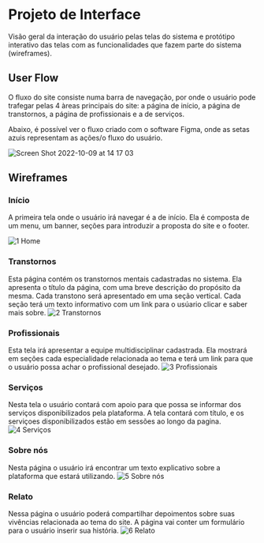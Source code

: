 
# Projeto de Interface

Visão geral da interação do usuário pelas telas do sistema e protótipo interativo das telas com as funcionalidades que fazem parte do sistema (wireframes).


## User Flow

O fluxo do site consiste numa barra de navegação, por onde o usuário pode trafegar pelas 4 àreas principais do site: a página de início, a página de transtornos, a página de profissionais e a de serviços.

Abaixo, é possível ver o fluxo criado com o software Figma, onde as setas azuis representam as ações/o fluxo do usuário.

![Screen Shot 2022-10-09 at 14 17 03](https://user-images.githubusercontent.com/110241105/194770450-dc337e2c-3f7f-41c7-8a84-967b0881b077.png)



## Wireframes

### Início

A primeira tela onde o usuário irá navegar é a de início. Ela é composta de um menu, um banner, seções para introduzir a proposta do site e o footer.

![1  Home](https://user-images.githubusercontent.com/110241105/194770748-515a2ebc-e307-4dc1-8765-cb2355057699.png)

### Transtornos
Esta página contém os transtornos mentais cadastradas no sistema. Ela apresenta o título da página, com uma breve descrição do propósito da mesma. Cada transtono será apresentado em uma seção vertical. Cada seção terá um texto informativo com um link para o usúario clicar e saber mais sobre. 
![2  Transtornos](https://user-images.githubusercontent.com/110241105/194770791-63c8009f-5291-498c-98e9-900a6ba98ab2.png)

### Profissionais
Esta tela irá apresentar a equipe multidisciplinar cadastrada. 
Ela mostrará em seções cada especialidade relacionada ao tema e terá um link para que o usuário possa achar o profissional desejado.
![3  Profissionais](https://user-images.githubusercontent.com/110241105/194770910-a8458411-ff43-4cf2-be41-255f7c930b3d.png)

### Serviços
Nesta tela o usuário contará com apoio para que possa se informar dos serviços disponibilizados pela plataforma. A tela contará com título, e os serviçoes disponibilizados estão em sessões ao longo da pagina.
![4  Serviços](https://user-images.githubusercontent.com/110241105/194770919-03c74835-bebb-405f-982a-d2a6b7e57e41.png)

### Sobre nós
Nesta página o usuário irá encontrar um texto explicativo sobre a plataforma que estará utilizando. 
![5  Sobre nós](https://user-images.githubusercontent.com/110241105/194770926-39ccbd49-3eb8-4d25-b957-703f55459f26.png)

### Relato
Nessa página o usuário poderá compartilhar depoimentos sobre suas vivências relacionada ao tema do site. A página vai conter um formulário para o usuário inserir sua história. 
![6  Relato](https://user-images.githubusercontent.com/110241105/194770933-e89d84f5-c9a3-47c2-9185-099ee92f3d24.png)




